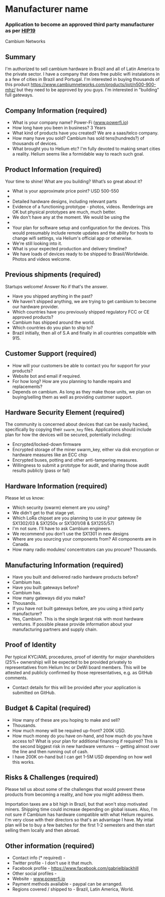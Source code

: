 # Manufacturer name
### Application to become an approved third party manufacturer as per [HIP19](https://github.com/helium/HIP/blob/master/0019-third-party-manufacturers.md)
Cambium Networks
## Summary
I'm authorized to sell cambium hardware in Brazil and all of Latin America to the private sector. I have a company that does free public wifi instalations in a a few of cities in Brazil and Portugal. I'm interested in buying thousands of this product https://www.cambiumnetworks.com/products/iiot/n500-900-mhz/ but they need to be approved by you guys. I'm interested in "building" full gateways. 

## Company Information (required)

* What is your company name? Power-Fi (www.powerfi.io)
* How long have you been in business? 3 Years 
* What kind of products have you created? We are a saas/telco company.
* How many have you sold? Cambium has sold tens(hundreds?) of thousands of devices.
* What brought you to Helium etc? I'm fully devoted to making smart cities a reality. Helium seems like a formidable way to reach such goal. 

## Product Information (required)

Your time to shine! What are you building? What’s so great about it? 
* What is your approximate price point? USD 500-550
* 
* Detailed hardware designs, including relevant parts
* Evidence of a functioning prototype - photos, videos. Renderings are OK but physical prototypes are much, much better.
* We don't have any at the moment. We would be using the 
* 
* Your plan for software setup and configuration for the devices. This would presumably include remote updates and the ability for hosts to change wifi settings, via Helium's official app or otherwise.
* We're still looking into it. 
* What is your expected production and delivery timeline?
* We have loads of devices ready to be shipped to Brasil/Worldwide.
Photos and videos welcome.

## Previous shipments (required)

Startups welcome! Answer No if that's the answer.
* Have you shipped anything in the past?
* We haven't shipped anything, we are trying to get cambium to become our hardware provider.
* Which countries have you previously shipped regulatory FCC or CE approved products? 
* Cambium has shipped around the world.
* Which countries do you plan to ship to?
* Brazil initially, then all of S.A and finally in all countries compatible with 915. 

## Customer Support (required)

* How will your customers be able to contact you for support for your products?
* Website bot and email if required.
* For how long? How are you planning to handle repairs and replacements?
* Depends on cambium. As long as they make those units, we plan on buying/selling them as well as providing customer support.

## Hardware Security Element (required)

The community is concerned about devices that can be easily hacked, specifically by copying their `swarm_key` files. Applications should include plan for how the devices will be secured, potentially including:

* Encrypted/locked-down firmware
* Encrypted storage of the miner swarm_key, either via disk encryption or hardware measures like an ECC chip
* Encrypted buses, potting and other anti-tampering measures.
* Willingness to submit a prototype for audit, and sharing those audit results publicly (pass or fail)


## Hardware Information (required)

Please let us know:
* Which security (swarm) element are you using?
* We didn't get to that stage yet.
* Which LoRa chipset are you planning to use in your gateway (ie SX1302/03 & SX1250s or SX1301/08 & SX1255/57)
* I'm not sure. I'll have to ask Cambium engineers.
* We recommend you don't use the SX1301 in new designs
* Where are you sourcing your components from? All components are in Canada.
* How many radio modules/ concentrators can you procure? Thousands.

## Manufacturing Information (required)

* Have you built and delivered radio hardware products before?
* Cambium has. 
* Have you built gateways before?
* Cambium has.
* How many gateways did you make? 
* Thousands.
* If you have not built gateways before, are you using a third party manufacturer?
* Yes, Cambium.
This is the single largest risk with most hardware ventures. If possible please provide information about your manufacturing partners and supply chain.

## Proof of Identity

Per typical KYC/AML procedures, proof of identity for major shareholders (25%+ ownership) will be expected to be provided privately to representatives from Helium Inc or DeWi board members. This will be attested and publicly confirmed by those representatives, e.g. as GitHub comments. 
* Contact details for this will be provided after your application is submitted on GitHub.

## Budget & Capital (required)

* How many of these are you hoping to make and sell?
* Thousands. 
* How much money will be required up-front? 200K USD.
* How much money do you have on-hand, and how much do you have access to? What is your plan for additional financing if required? This is the second biggest risk in new hardware ventures -- getting almost over the line and then running out of cash.
* I have 200K on-hand but I can get 1-5M USD depending on how well this works.

## Risks & Challenges (required)

Please tell us about some of the challenges that would prevent these products from becoming a reality, and how you might address them.

Importation taxes are a bit high in Brazil, but that won't stop motivated miners. Shipping time could increase depending on global issues. Also, I'm not sure if Cambium has hardware compatible with what Helium requires. I'm very close with their directors so that's an advantage I have. My intial plan will be to buy a few batches for the first 1-2 semesters and then start selling them locally and then abroad.   

## Other information (required)
 
* Contact info (* required) -
* Twitter profile - I don't use it that much.
* Facebook profile - https://www.facebook.com/gabrielblackhill
* Other social profiles - 
* Website - www.powerfi.io
* Payment methods available - paypal can be arranged. 
* Regions covered / shipped to - Brazil, Latin America, World.
